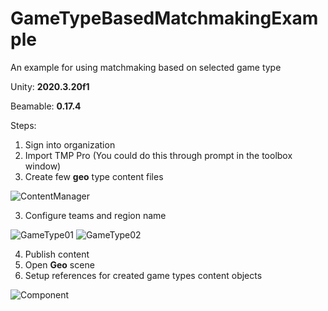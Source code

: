 # GameTypeBasedMatchmakingExample
An example for using matchmaking based on selected game type

Unity: **2020.3.20f1**

Beamable: **0.17.4**

Steps:
1. Sign into organization
2. Import TMP Pro (You could do this through prompt in the toolbox window)
3. Create few **geo** type content files

![ContentManager](https://user-images.githubusercontent.com/6697418/146355787-9dfdc92d-5076-4bb9-9d19-a55bedd811e1.png)

3. Configure teams and region name

![GameType01](https://user-images.githubusercontent.com/6697418/146355854-b3d6c673-0429-484c-a83d-2a1db31e1899.png)
![GameType02](https://user-images.githubusercontent.com/6697418/146355904-1f739be9-e134-4a79-aa94-86768744b15a.png)

4. Publish content
5. Open **Geo** scene
6. Setup references for created game types content objects

![Component](https://user-images.githubusercontent.com/6697418/146356210-b5d2563d-e92c-4554-8341-98ab2adbdc5e.png)
